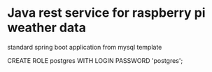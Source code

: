 # Java rest service for raspberry pi weather data

standard spring boot application from mysql template

CREATE ROLE postgres WITH LOGIN PASSWORD 'postgres';